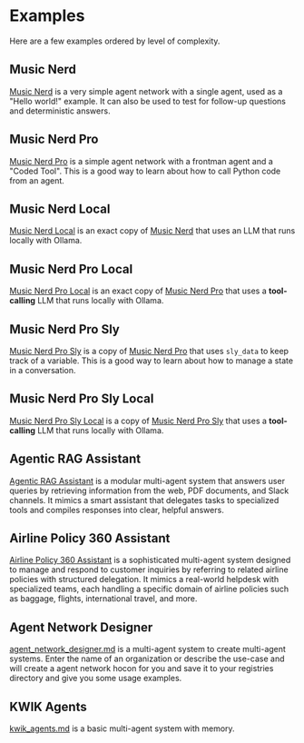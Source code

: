 # Examples

Here are a few examples ordered by level of complexity.

## Music Nerd

[Music Nerd](./examples/music_nerd.md) is a very simple agent network with a single agent,
used as a "Hello world!" example. It can also be used to test for follow-up questions and deterministic answers.

## Music Nerd Pro

[Music Nerd Pro](./examples/music_nerd_pro.md) is a simple agent network with a frontman agent and a "Coded Tool".
This is a good way to learn about how to call Python code from an agent.

## Music Nerd Local

[Music Nerd Local](./examples/music_nerd_local.md) is an exact copy of
[Music Nerd](./examples/music_nerd.md) that uses an LLM that runs locally with Ollama.

## Music Nerd Pro Local

[Music Nerd Pro Local](./examples/music_nerd_pro_local.md) is an exact copy of
[Music Nerd Pro](./examples/music_nerd_pro.md) that uses
a **tool-calling** LLM that runs locally with Ollama.

## Music Nerd Pro Sly

[Music Nerd Pro Sly](./examples/music_nerd_pro_sly.md) is a copy of
[Music Nerd Pro](./examples/music_nerd_pro.md) that uses `sly_data` to keep track of a variable.
This is a good way to learn about how to manage a state in a conversation.

## Music Nerd Pro Sly Local

[Music Nerd Pro Sly Local](./examples/music_nerd_pro_sly_local.md) is a copy of
[Music Nerd Pro Sly](./examples/music_nerd_pro_sly.md) that uses
a **tool-calling** LLM that runs locally with Ollama.

## Agentic RAG Assistant

[Agentic RAG Assistant](./examples/agentic_rag.md) is a modular multi-agent system that answers user queries by retrieving information from the web, PDF documents, and Slack channels. It mimics a smart assistant that delegates tasks to specialized tools and compiles responses into clear, helpful answers.

## Airline Policy 360 Assistant

[Airline Policy 360 Assistant](./examples/airline_policy.md) is a sophisticated multi-agent system designed to manage and respond to customer inquiries by referring to related airline policies with structured delegation. It mimics a real-world helpdesk with specialized teams, each handling a specific domain of airline policies such as baggage, flights, international travel, and more.

## Agent Network Designer

[agent_network_designer.md](examples/agent_network_designer.md) is a multi-agent system to create multi-agent systems. Enter the name of an organization or describe the use-case and will create a agent network hocon for you and save it to your registries directory and give you some usage examples.

## KWIK Agents

[kwik_agents.md](examples/kwik_agents.md) is a basic multi-agent system with memory.

